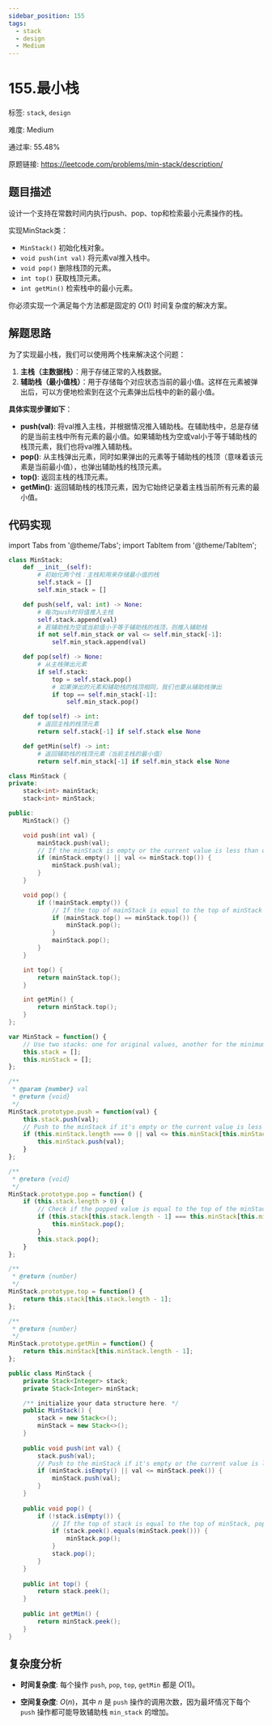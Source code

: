 ```yaml
---
sidebar_position: 155
tags:
  - stack
  - design
  - Medium
---
```


# 155.最小栈

标签: `stack`, `design`

难度: Medium

通过率: 55.48%

原题链接: https://leetcode.com/problems/min-stack/description/

## 题目描述
设计一个支持在常数时间内执行push、pop、top和检索最小元素操作的栈。

实现MinStack类：

- `MinStack()` 初始化栈对象。
- `void push(int val)` 将元素val推入栈中。
- `void pop()` 删除栈顶的元素。
- `int top()` 获取栈顶元素。
- `int getMin()` 检索栈中的最小元素。

你必须实现一个满足每个方法都是固定的 $O(1)$ 时间复杂度的解决方案。

## 解题思路
为了实现最小栈，我们可以使用两个栈来解决这个问题：

1. **主栈（主数据栈）**：用于存储正常的入栈数据。
2. **辅助栈（最小值栈）**：用于存储每个对应状态当前的最小值。这样在元素被弹出后，可以方便地检索到在这个元素弹出后栈中的新的最小值。

**具体实现步骤如下**：

- **push(val)**: 将val推入主栈，并根据情况推入辅助栈。在辅助栈中，总是存储的是当前主栈中所有元素的最小值。如果辅助栈为空或val小于等于辅助栈的栈顶元素，我们也将val推入辅助栈。
- **pop()**: 从主栈弹出元素，同时如果弹出的元素等于辅助栈的栈顶（意味着该元素是当前最小值），也弹出辅助栈的栈顶元素。
- **top()**: 返回主栈的栈顶元素。
- **getMin()**: 返回辅助栈的栈顶元素，因为它始终记录着主栈当前所有元素的最小值。

## 代码实现
import Tabs from '@theme/Tabs';
import TabItem from '@theme/TabItem';

<Tabs>
<TabItem value="python" label="Python">

```python
class MinStack:
    def __init__(self):
        # 初始化两个栈：主栈和用来存储最小值的栈
        self.stack = []
        self.min_stack = []

    def push(self, val: int) -> None:
        # 每次push时将值推入主栈
        self.stack.append(val)
        # 若辅助栈为空或当前值小于等于辅助栈的栈顶，则推入辅助栈
        if not self.min_stack or val <= self.min_stack[-1]:
            self.min_stack.append(val)

    def pop(self) -> None:
        # 从主栈弹出元素
        if self.stack:
            top = self.stack.pop()
            # 如果弹出的元素和辅助栈的栈顶相同，我们也要从辅助栈弹出
            if top == self.min_stack[-1]:
                self.min_stack.pop()

    def top(self) -> int:
        # 返回主栈的栈顶元素
        return self.stack[-1] if self.stack else None

    def getMin(self) -> int:
        # 返回辅助栈的栈顶元素（当前主栈的最小值）
        return self.min_stack[-1] if self.min_stack else None
```

</TabItem>
<TabItem value="cpp" label="C++">

```cpp
class MinStack {
private:
    stack<int> mainStack;
    stack<int> minStack;

public:
    MinStack() {}

    void push(int val) {
        mainStack.push(val);
        // If the minStack is empty or the current value is less than or equal to the top of minStack
        if (minStack.empty() || val <= minStack.top()) {
            minStack.push(val);
        }
    }

    void pop() {
        if (!mainStack.empty()) {
            // If the top of mainStack is equal to the top of minStack
            if (mainStack.top() == minStack.top()) {
                minStack.pop();
            }
            mainStack.pop();
        }
    }

    int top() {
        return mainStack.top();
    }

    int getMin() {
        return minStack.top();
    }
};
```

</TabItem>
<TabItem value="javascript" label="JavaScript">

```javascript
var MinStack = function() {
    // Use two stacks: one for original values, another for the minimum values
    this.stack = [];
    this.minStack = [];
};

/** 
 * @param {number} val
 * @return {void}
 */
MinStack.prototype.push = function(val) {
    this.stack.push(val);
    // Push to the minStack if it's empty or the current value is less than or equal to the top of the minStack
    if (this.minStack.length === 0 || val <= this.minStack[this.minStack.length - 1]) {
        this.minStack.push(val);
    }
};

/**
 * @return {void}
 */
MinStack.prototype.pop = function() {
    if (this.stack.length > 0) {
        // Check if the popped value is equal to the top of the minStack
        if (this.stack[this.stack.length - 1] === this.minStack[this.minStack.length - 1]) {
            this.minStack.pop();
        }
        this.stack.pop();
    }
};

/**
 * @return {number}
 */
MinStack.prototype.top = function() {
    return this.stack[this.stack.length - 1];
};

/**
 * @return {number}
 */
MinStack.prototype.getMin = function() {
    return this.minStack[this.minStack.length - 1];
};
```

</TabItem>
<TabItem value="java" label="Java">

```java
public class MinStack {
    private Stack<Integer> stack;
    private Stack<Integer> minStack;

    /** initialize your data structure here. */
    public MinStack() {
        stack = new Stack<>();
        minStack = new Stack<>();
    }
    
    public void push(int val) {
        stack.push(val);
        // Push to the minStack if it's empty or the current value is less than or equal to the top of the minStack
        if (minStack.isEmpty() || val <= minStack.peek()) {
            minStack.push(val);
        }
    }
    
    public void pop() {
        if (!stack.isEmpty()) {
            // If the top of stack is equal to the top of minStack, pop from minStack
            if (stack.peek().equals(minStack.peek())) {
                minStack.pop();
            }
            stack.pop();
        }
    }
    
    public int top() {
        return stack.peek();
    }
    
    public int getMin() {
        return minStack.peek();
    }
}
```

</TabItem>
</Tabs>

## 复杂度分析
- **时间复杂度**: 每个操作 `push`, `pop`, `top`, `getMin` 都是 $O(1)$。


- **空间复杂度**: $O(n)$，其中 $n$ 是 `push` 操作的调用次数，因为最坏情况下每个 `push` 操作都可能导致辅助栈 `min_stack` 的增加。
